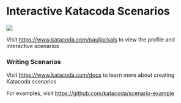 # Interactive Katacoda Scenarios

[![](http://shields.katacoda.com/katacoda/pauljackals/count.svg)](https://www.katacoda.com/pauljackals "Get your profile on Katacoda.com")

Visit https://www.katacoda.com/pauljackals to view the profile and interactive scenarios

### Writing Scenarios
Visit https://www.katacoda.com/docs to learn more about creating Katacoda scenarios

For examples, visit https://github.com/katacoda/scenario-example
